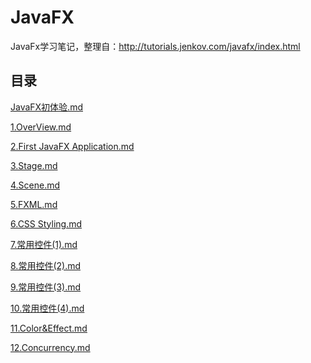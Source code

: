 # JavaFX
JavaFx学习笔记，整理自：http://tutorials.jenkov.com/javafx/index.html

## 目录

[JavaFX初体验.md](https://github.com/raven-books-source-codes/JavaFX/blob/master/JavaFX初体验.md)

[1.OverView.md](https://github.com/raven-books-source-codes/JavaFX/blob/master/1.OverView.md)

[2.First JavaFX Application.md](https://github.com/raven-books-source-codes/JavaFX/blob/master/2.First%20JavaFX%20Application.md)

[3.Stage.md](https://github.com/raven-books-source-codes/JavaFX/blob/master/3.Stage.md)

[4.Scene.md](https://github.com/raven-books-source-codes/JavaFX/blob/master/4.Scene.md)

[5.FXML.md](https://github.com/raven-books-source-codes/JavaFX/blob/master/5.FXML.md)

[6.CSS Styling.md](https://github.com/raven-books-source-codes/JavaFX/blob/master/6.CSS%20Styling.md)

[7.常用控件(1).md](https://github.com/raven-books-source-codes/JavaFX/blob/master/7.常用控件(1).md)

[8.常用控件(2).md](https://github.com/raven-books-source-codes/JavaFX/blob/master/8.常用控件(2).md)

[9.常用控件(3).md](https://github.com/raven-books-source-codes/JavaFX/blob/master/9.常用控件(3).md)

[10.常用控件(4).md](https://github.com/raven-books-source-codes/JavaFX/blob/master/10.常用控件(4).md)

[11.Color&Effect.md](https://github.com/raven-books-source-codes/JavaFX/blob/master/11.Color&Effect.md)

[12.Concurrency.md](https://github.com/raven-books-source-codes/JavaFX/blob/master/12.Concurrency.md)

